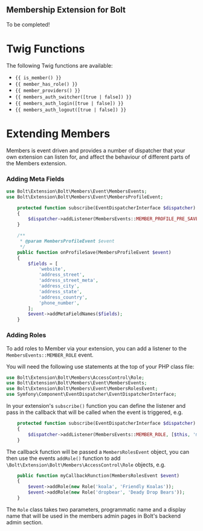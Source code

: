 Membership Extension for Bolt
-----------------------------

To be completed!

Twig Functions
==============

The following Twig functions are available:
  * `{{ is_member() }}` 
  * `{{ member_has_role() }}`
  * `{{ member_providers() }}`
  * `{{ members_auth_switcher([true | false]) }}`
  * `{{ members_auth_login([true | false]) }}`
  * `{{ members_auth_logout([true | false]) }}`


Extending Members
=================

Members is event driven and provides a number of dispatcher that your own extension can listen for, and affect the 
behaviour of different parts of the Members extension. 

### Adding Meta Fields

```php
use Bolt\Extension\Bolt\Members\Event\MembersEvents;
use Bolt\Extension\Bolt\Members\Event\MembersProfileEvent;
```

```php
    protected function subscribe(EventDispatcherInterface $dispatcher)
    {
        $dispatcher->addListener(MembersEvents::MEMBER_PROFILE_PRE_SAVE, [$this, 'onProfileSave']);
    }

    /**
     * @param MembersProfileEvent $event
     */
    public function onProfileSave(MembersProfileEvent $event)
    {
        $fields = [
            'website',
            'address_street',
            'address_street_meta',
            'address_city',
            'address_state',
            'address_country',
            'phone_number',
        ];
        $event->addMetaFieldNames($fields);
    }
```

### Adding Roles 

To add roles to Member via your extension, you can add a listener to the `MembersEvents::MEMBER_ROLE` event.
 
You will need the following use statements at the top of your PHP class file:

```php
use Bolt\Extension\Bolt\Members\AccessControl\Role;
use Bolt\Extension\Bolt\Members\Event\MembersEvents;
use Bolt\Extension\Bolt\Members\Event\MembersRolesEvent;
use Symfony\Component\EventDispatcher\EventDispatcherInterface;
```

In your extension's `subscribe()` function you can define the listener and pass in the callback that will be called when
the event is triggered, e.g.

```php
    protected function subscribe(EventDispatcherInterface $dispatcher)
    {
        $dispatcher->addListener(MembersEvents::MEMBER_ROLE, [$this, 'myCallbackRunction']);
    }
```

The callback function will be passed a `MembersRolesEvent` object, you can then use the events `addRole()` function to
add `\Bolt\Extension\Bolt\Members\AccessControl\Role` objects, e.g.

```php
    public function myCallbackRunction(MembersRolesEvent $event)
    {
        $event->addRole(new Role('koala', 'Friendly Koalas'));
        $event->addRole(new Role('dropbear', 'Deady Drop Bears'));
    }
```

The `Role` class takes two parameters, programmatic name and a display name that will be used in the members admin pages
in Bolt's backend admin section.

